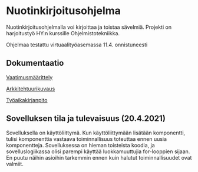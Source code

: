 # Nuotinkirjoitusohjelma

Nuotinkirjoitusohjelmalla voi kirjoittaa ja toistaa sävelmiä. Projekti on harjoitustyö HY:n kurssille Ohjelmistotekniikka.

Ohjelmaa testattu virtuaalityöasemassa 11.4. onnistuneesti

## Dokumentaatio
[Vaatimusmäärittely](https://github.com/yuzamonkey/ot-harjoitustyo/blob/main/dokumentaatio/vaatimusmaarittely.md)

[Arkkitehtuurikuvaus](https://github.com/yuzamonkey/ot-harjoitustyo/blob/main/dokumentaatio/arkkitehtuuri.md)

[Työaikakirjanpito](https://github.com/yuzamonkey/ot-harjoitustyo/blob/main/dokumentaatio/tyoaikakirjanpito.md)

## Sovelluksen tila ja tulevaisuus (20.4.2021)
Sovelluksella on käyttöliittymä. Kun käyttöliittymään lisätään komponentti, tulisi komponenttia vastaava toiminnallisuus toteuttaa ennen uusia komponentteja. Sovelluksessa on hieman toisteista koodia, ja sovelluslogiikassa olisi parempi käyttää luokkamuuttujia for-looppien sijaan. En puutu näihin asioihin tarkemmin ennen kuin halutut toiminnallisuudet ovat valmiit.
